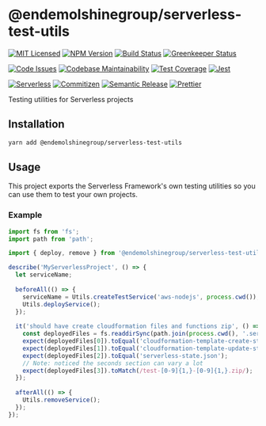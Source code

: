 # @endemolshinegroup/serverless-test-utils

[![MIT Licensed][icon-license]][link-license]
[![NPM Version][icon-npm]][link-npm]
[![Build Status][icon-ci]][link-ci]
[![Greenkeeper Status][icon-greenkeeper]][link-greenkeeper]

[![Code Issues][icon-issues]][link-issues]
[![Codebase Maintainability][icon-maintainability]][link-maintainability]
[![Test Coverage][icon-coverage]][link-coverage]
[![Jest][icon-jest]][link-jest]

[![Serverless][icon-serverless]][link-serverless]
[![Commitizen][icon-commitizen]][link-commitizen]
[![Semantic Release][icon-semantic-release]][link-semantic-release]
[![Prettier][icon-prettier]][link-prettier]

Testing utilities for Serverless projects

## Installation

```bash
yarn add @endemolshinegroup/serverless-test-utils
```

## Usage

This project exports the Serverless Framework's own testing utilities so you
can use them to test your own projects.

### Example

```typescript
import fs from 'fs';
import path from 'path';

import { deploy, remove } from '@endemolshinegroup/serverless-test-utils';

describe('MyServerlessProject', () => {
  let serviceName;
  
  beforeAll(() => {
    serviceName = Utils.createTestService('aws-nodejs', process.cwd());
    Utils.deployService();
  });
  
  it('should have create cloudformation files and functions zip', () => {
    const deployedFiles = fs.readdirSync(path.join(process.cwd(), '.serverless'));
    expect(deployedFiles[0]).toEqual('cloudformation-template-create-stack.json');
    expect(deployedFiles[1]).toEqual('cloudformation-template-update-stack.json');
    expect(deployedFiles[2]).toEqual('serverless-state.json');
    // Note: noticed the seconds section can vary a lot
    expect(deployedFiles[3]).toMatch(/test-[0-9]{1,}-[0-9]{1,}.zip/);
  });
  
  afterAll(() => {
    Utils.removeService();
  });
});
```

[icon-license]: https://img.shields.io/github/license/EndemolShineGroup/serverless-test-utils.svg?longCache=true&style=flat-square
[link-license]: LICENSE
[icon-npm]: https://img.shields.io/npm/v/@endemolshinegroup/serverless-test-utils.svg?longCache=true&style=flat-square
[link-npm]: https://www.npmjs.com/package/@endemolshinegroup/serverless-test-utils
[icon-ci]: https://img.shields.io/travis/com/EndemolShineGroup/serverless-test-utils.svg?longCache=true&style=flat-square
[link-ci]: https://travis-ci.com/EndemolShineGroup/serverless-test-utils
[icon-greenkeeper]: https://img.shields.io/badge/greenkeeper-enabled-brightgreen.svg?longCache=true&style=flat-square
[link-greenkeeper]: https://greenkeeper.io/

[icon-issues]: https://img.shields.io/codeclimate/issues/EndemolShineGroup/serverless-test-utils.svg?longCache=true&style=flat-square
[link-issues]: https://codeclimate.com/github/EndemolShineGroup/serverless-test-utils/issues
[icon-maintainability]: https://img.shields.io/codeclimate/maintainability/EndemolShineGroup/serverless-test-utils.svg?longCache=true&style=flat-square
[link-maintainability]: https://codeclimate.com/github/EndemolShineGroup/serverless-test-utils
[icon-coverage]: https://img.shields.io/codecov/c/github/EndemolShineGroup/serverless-test-utils/develop.svg?longCache=true&style=flat-square
[link-coverage]: https://codecov.io/gh/EndemolShineGroup/serverless-test-utils

[icon-jest]: https://img.shields.io/badge/tested_with-jest-99424f.svg?longCache=true&style=flat-square
[link-jest]: https://jestjs.io/

[icon-serverless]: https://img.shields.io/badge/serverless-%E2%9A%A1%EF%B8%8F-555.svg?longCache=true&style=flat-square
[link-serverless]: http://www.serverless.com

[icon-commitizen]: https://img.shields.io/badge/commitizen-friendly-brightgreen.svg?longCache=true&style=flat-square
[link-commitizen]: http://commitizen.github.io/cz-cli/
[icon-semantic-release]: https://img.shields.io/badge/%20%20%F0%9F%93%A6%F0%9F%9A%80-semantic--release-e10079.svg?longCache=true&style=flat-square
[link-semantic-release]: https://semantic-release.gitbooks.io/semantic-release/
[icon-prettier]: https://img.shields.io/badge/code_style-prettier-ff69b4.svg?longCache=true&style=flat-square
[link-prettier]: https://prettier.io/

